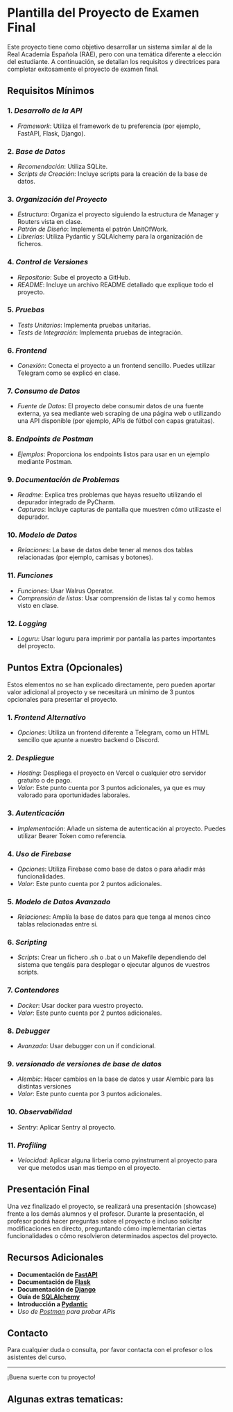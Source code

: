 # Plantilla del Proyecto de Examen Final

Este proyecto tiene como objetivo desarrollar un sistema similar al de la Real Academia Española (RAE), pero con una temática diferente a elección del estudiante. A continuación, se detallan los requisitos y directrices para completar exitosamente el proyecto de examen final.

## Requisitos Mínimos

### 1. *Desarrollo de la API*
- *Framework*: Utiliza el framework de tu preferencia (por ejemplo, FastAPI, Flask, Django).
  
### 2. *Base de Datos*
- *Recomendación*: Utiliza SQLite.
- *Scripts de Creación*: Incluye scripts para la creación de la base de datos.

### 3. *Organización del Proyecto*
- *Estructura*: Organiza el proyecto siguiendo la estructura de Manager y Routers vista en clase.
- *Patrón de Diseño*: Implementa el patrón UnitOfWork.
- *Librerías*: Utiliza Pydantic y SQLAlchemy para la organización de ficheros.

### 4. *Control de Versiones*
- *Repositorio*: Sube el proyecto a GitHub.
- *README*: Incluye un archivo README detallado que explique todo el proyecto.

### 5. *Pruebas*
- *Tests Unitarios*: Implementa pruebas unitarias.
- *Tests de Integración*: Implementa pruebas de integración.

### 6. *Frontend*
- *Conexión*: Conecta el proyecto a un frontend sencillo. Puedes utilizar Telegram como se explicó en clase.

### 7. *Consumo de Datos*
- *Fuente de Datos*: El proyecto debe consumir datos de una fuente externa, ya sea mediante web scraping de una página web o utilizando una API disponible (por ejemplo, APIs de fútbol con capas gratuitas).

### 8. *Endpoints de Postman*
- *Ejemplos*: Proporciona los endpoints listos para usar en un ejemplo mediante Postman.

### 9. *Documentación de Problemas*
- *Readme*: Explica tres problemas que hayas resuelto utilizando el depurador integrado de PyCharm.
- *Capturas*: Incluye capturas de pantalla que muestren cómo utilizaste el depurador.

### 10. *Modelo de Datos*
- *Relaciones*: La base de datos debe tener al menos dos tablas relacionadas (por ejemplo, camisas y botones).

### 11. *Funciones*
- *Funciones*: Usar Walrus Operator.
- *Comprensión de listas*: Usar comprensión de listas tal y como hemos visto en clase.

### 12. *Logging*
- *Loguru*: Usar loguru para imprimir por pantalla las partes importantes del proyecto.

## Puntos Extra (Opcionales)

Estos elementos no se han explicado directamente, pero pueden aportar valor adicional al proyecto y se necesitará un mínimo de 3 puntos opcionales para presentar el proyecto.

### 1. *Frontend Alternativo*
- *Opciones*: Utiliza un frontend diferente a Telegram, como un HTML sencillo que apunte a nuestro backend o Discord.

### 2. *Despliegue*
- *Hosting*: Despliega el proyecto en Vercel o cualquier otro servidor gratuito o de pago.
- *Valor*: Este punto cuenta por 3 puntos adicionales, ya que es muy valorado para oportunidades laborales.

### 3. *Autenticación*
- *Implementación*: Añade un sistema de autenticación al proyecto. Puedes utilizar Bearer Token como referencia.

### 4. *Uso de Firebase*
- *Opciones*: Utiliza Firebase como base de datos o para añadir más funcionalidades.
- *Valor*: Este punto cuenta por 2 puntos adicionales.

### 5. *Modelo de Datos Avanzado*
- *Relaciones*: Amplía la base de datos para que tenga al menos cinco tablas relacionadas entre sí.

### 6. *Scripting*
- *Scripts*: Crear un fichero .sh o .bat o un Makefile dependiendo del sistema que tengáis para desplegar o ejecutar algunos de vuestros scripts.

### 7. *Contendores*
- *Docker*: Usar docker para vuestro proyecto.
- *Valor*: Este punto cuenta por 2 puntos adicionales.

### 8. *Debugger*
- *Avanzado*: Usar debugger con un if condicional.

### 9. *versionado de versiones de base de datos* 
- *Alembic*: Hacer cambios en la base de datos y usar Alembic para las distintas versiones
- *Valor*: Este punto cuenta por 3 puntos adicionales.

### 10. *Observabilidad*
- *Sentry*: Aplicar Sentry al proyecto.

### 11. *Profiling*
- *Velocidad*: Aplicar alguna lirberia como pyinstrument al proyecto para ver que metodos usan mas tiempo en el proyecto.

## Presentación Final

Una vez finalizado el proyecto, se realizará una presentación (showcase) frente a los demás alumnos y el profesor. Durante la presentación, el profesor podrá hacer preguntas sobre el proyecto e incluso solicitar modificaciones en directo, preguntando cómo implementarían ciertas funcionalidades o cómo resolvieron determinados aspectos del proyecto.

## Recursos Adicionales

- **Documentación de [FastAPI](https://fastapi.tiangolo.com/)**
- **Documentación de [Flask](https://flask.palletsprojects.com/)**
- **Documentación de [Django](https://www.djangoproject.com/)**
- **Guía de [SQLAlchemy](https://www.sqlalchemy.org/)**
- **Introducción a [Pydantic](https://pydantic-docs.helpmanual.io/)**
- *Uso de [Postman](https://www.postman.com/) para probar APIs*

## Contacto

Para cualquier duda o consulta, por favor contacta con el profesor o los asistentes del curso.

---

¡Buena suerte con tu proyecto!


Algunas extras tematicas:
- 